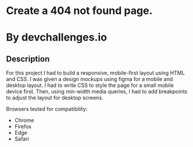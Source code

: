 # Create a 404 not found page.

# By devchallenges.io

## **Description**

For this project I had to build a responsive, mobile-first layout using HTML and CSS. I was given a design mockups using figma for a mobile and desktop layout. I had to write CSS to style the page for a small mobile device first. Then, using min-width media queries, I had to add breakpoints to adjust the layout for desktop screens.

Browsers tested for compatibility:

* Chrome
* Firefox
* Edge
* Safari
